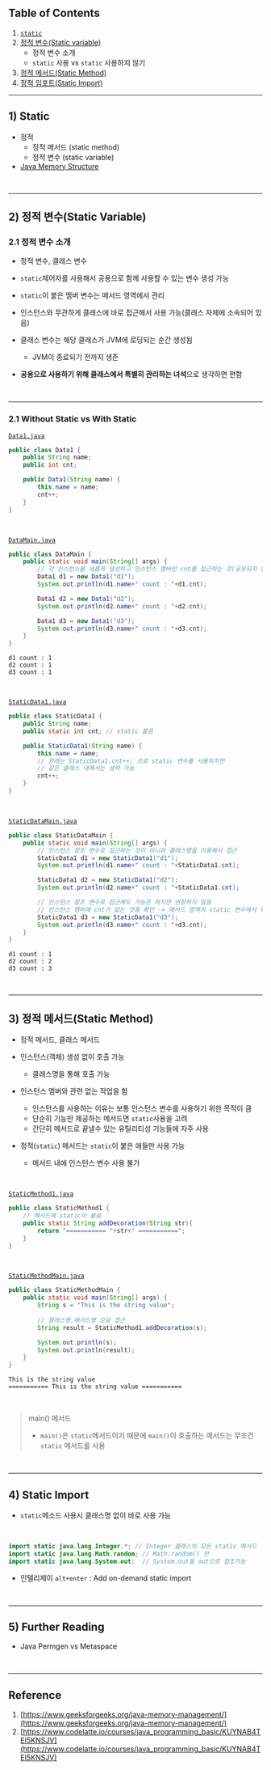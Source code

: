 ## Table of Contents

1. [`static`](https://github.com/seungki1011/Data-Engineering/tree/main/java/(012)%20Static#1-static)
2. [정적 변수(Static variable)](https://github.com/seungki1011/Data-Engineering/tree/main/java/(012)%20Static#2-%EC%A0%95%EC%A0%81-%EB%B3%80%EC%88%98static-variable)
   * 정적 변수 소개
   * `static` 사용 vs `static` 사용하지 않기
3. [정적 메서드(Static Method)](https://github.com/seungki1011/Data-Engineering/tree/main/java/(012)%20Static#3-%EC%A0%95%EC%A0%81-%EB%A9%94%EC%84%9C%EB%93%9Cstatic-method)
4. [정적 임포트(Static Import)](https://github.com/seungki1011/Data-Engineering/tree/main/java/(012)%20Static#4-static-import)

---

## 1) Static

* 정적
  * 정적 메서드 (static method)
  * 정적 변수 (static variable)
* [Java Memory Structure](https://github.com/seungki1011/Data-Engineering/tree/main/java/(001)%20Java%20Introduction#3-java-memory-structure)

<br>

---

## 2) 정적 변수(Static Variable)

### 2.1 정적 변수 소개

* 정적 변수, 클래스 변수
* ```static```제어자를 사용해서 공용으로 함께 사용할 수 있는 변수 생성 가능
* ```static```이 붙은 멤버 변수는 메서드 영역에서 관리
* 인스턴스와 무관하게 클래스에 바로 접근해서 사용 가능(클래스 자체에 소속되어 있음)



* 클래스 변수는 해당 클래스가 JVM에 로딩되는 순간 생성됨
  * JVM이 종료되기 전까지 생존



* **공용으로 사용하기 위해 클래스에서 특별히 관리하는 녀석**으로 생각하면 편함

<br>

---

### 2.1 Without Static vs With Static

[```Data1.java```](https://github.com/seungki1011/Data-Engineering/blob/main/java/start-java/src/main/java/de/java/staticvariable/Data1.java)

```java
public class Data1 {
    public String name;
    public int cnt;

    public Data1(String name) {
        this.name = name;
        cnt++;
    }
}
```

<br>

[```DataMain.java```](https://github.com/seungki1011/Data-Engineering/blob/main/java/start-java/src/main/java/de/java/staticvariable/DataMain.java)

```java
public class DataMain {
    public static void main(String[] args) {
        // 각 인스턴스를 새롭게 생성하고 인스턴스 멤버인 cnt를 접근하는 것(공유되지 않음!)
        Data1 d1 = new Data1("d1");
        System.out.println(d1.name+" count : "+d1.cnt);

        Data1 d2 = new Data1("d2");
        System.out.println(d2.name+" count : "+d2.cnt);

        Data1 d3 = new Data1("d3");
        System.out.println(d3.name+" count : "+d3.cnt);
    }
}
```

```
d1 count : 1
d2 count : 1
d3 count : 1
```

<br>

[```StaticData1.java```](https://github.com/seungki1011/Data-Engineering/blob/main/java/start-java/src/main/java/de/java/staticvariable/StaticData1.java)

```java
public class StaticData1 {
    public String name;
    public static int cnt; // static 붙음

    public StaticData1(String name) {
        this.name = name;
        // 원래는 StaticData1.cnt++; 으로 static 변수를 사용하지만
        // 같은 클래스 내에서는 생략 가능
        cnt++;
    }
}
```

<br>

[```StaticDataMain.java```](https://github.com/seungki1011/Data-Engineering/blob/main/java/start-java/src/main/java/de/java/staticvariable/StaticDataMain.java)

```java
public class StaticDataMain {
    public static void main(String[] args) {
        // 인스턴스 참조 변수로 접근하는 것이 아니라 클래스명을 이용해서 접근
        StaticData1 d1 = new StaticData1("d1");
        System.out.println(d1.name+" count : "+StaticData1.cnt);

        StaticData1 d2 = new StaticData1("d2");
        System.out.println(d2.name+" count : "+StaticData1.cnt);

        // 인스턴스 참조 변수로 접근해도 가능은 하지만 권장하지 않음
        // 인스턴스 멤버에 cnt가 없는 것을 확인 -> 메서드 영역의 static 변수에서 확인
        StaticData1 d3 = new StaticData1("d3");
        System.out.println(d3.name+" count : "+d3.cnt);
    }
}
```

```
d1 count : 1
d2 count : 2
d3 count : 3
```

<br>

---

## 3) 정적 메서드(Static Method)

* 정적 메서드, 클래스 메서드
* 인스턴스(객체) 생성 없이 호출 가능
  * 클래스명을 통해 호출 가능



* 인스턴스 멤버와 관련 없는 작업을 함
  * 인스턴스를 사용하는 이유는 보통 인스턴스 변수를 사용하기 위한 목적이 큼
  * 단순히 기능만 제공하는 메서드면 ```static```사용을 고려
  * 간단히 메서드로 끝낼수 있는 유틸리티성 기능들에 자주 사용



* 정적(```static```) 메서드는 ```static```이 붙은 애들만 사용 가능
  * 메서드 내에 인스턴스 변수 사용 불가

<br>

[```StaticMethod1.java```](https://github.com/seungki1011/Data-Engineering/blob/main/java/start-java/src/main/java/de/java/staticmethod/StaticMethod1.java)

```java
public class StaticMethod1 {
    // 메서드에 static이 붙음
    public static String addDecoration(String str){
        return "=========== "+str+" ===========";
    }
}
```

<br>

[```StaticMethodMain.java```](https://github.com/seungki1011/Data-Engineering/blob/main/java/start-java/src/main/java/de/java/staticmethod/StaticMethodMain.java)

```java
public class StaticMethodMain {
    public static void main(String[] args) {
        String s = "This is the string value";
        
      	// 클래스명.메서드명 으로 접근
        String result = StaticMethod1.addDecoration(s);

        System.out.println(s);
        System.out.println(result);
    }
}
```

```
This is the string value
=========== This is the string value ===========
```

<br>

>  main() 메서드
>
> * ```main()```은 ```static```메서드이기 때문에 ```main()```이 호출하는 메서드는 무조건 ```static``` 메서드를 사용

<br>

---

## 4) Static Import

* ```static```메소드 사용시 클래스명 없이 바로 사용 가능

<br>

```java
import static java.lang.Integer.*; // Integer 클래스의 모든 static 메서드
import static java.lang.Math.random; // Math.random() 만
import static java.lang.System.out;  // System.out을 out으로 참조가능
```

* 인텔리제이 ```alt+enter``` : Add on-demand static import

<br>

---

## 5) Further Reading

* Java Permgen vs Metaspace

<br>

---

## Reference

1. [https://www.geeksforgeeks.org/java-memory-management/](https://www.geeksforgeeks.org/java-memory-management/)
1. [https://www.codelatte.io/courses/java_programming_basic/KUYNAB4TEI5KNSJV](https://www.codelatte.io/courses/java_programming_basic/KUYNAB4TEI5KNSJV)